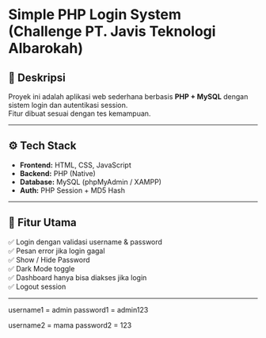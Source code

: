 # Simple PHP Login System (Challenge PT. Javis Teknologi Albarokah)

## 🧠 Deskripsi
Proyek ini adalah aplikasi web sederhana berbasis **PHP + MySQL** dengan sistem login dan autentikasi session.  
Fitur dibuat sesuai dengan tes kemampuan.

---

## ⚙️ Tech Stack
- **Frontend:** HTML, CSS, JavaScript
- **Backend:** PHP (Native)
- **Database:** MySQL (phpMyAdmin / XAMPP)
- **Auth:** PHP Session + MD5 Hash

---

## 🚀 Fitur Utama
✅ Login dengan validasi username & password  
✅ Pesan error jika login gagal  
✅ Show / Hide Password  
✅ Dark Mode toggle  
✅ Dashboard hanya bisa diakses jika login  
✅ Logout session  

---

username1 = admin
password1 = admin123

username2 = mama
password2 = 123
